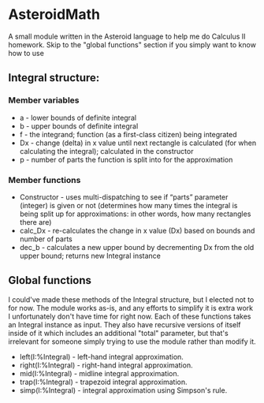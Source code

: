 # AsteroidMath
A small module written in the Asteroid language to help me do Calculus II homework. Skip to the "global functions" section if you simply want to know how to use

## Integral structure:
### Member variables
- a - lower bounds of definite integral
- b - upper bounds of definite integral
- f - the integrand; function (as a first-class citizen) being integrated
- Dx - change (delta) in x value until next rectangle is calculated (for when calculating the integral); calculated in the constructor
- p - number of parts the function is split into for the approximation
### Member functions
- Constructor - uses multi-dispatching to see if “parts” parameter (integer) is given or not (determines how many times the integral is being split up for approximations: in other words, how many rectangles there are)
- calc_Dx - re-calculates the change in x value (Dx) based on bounds and number of parts
- dec_b - calculates a new upper bound by decrementing Dx from the old upper bound; returns new Integral instance

## Global functions
I could've made these methods of the Integral structure, but I elected not to for now. The module works as-is, and any efforts to simplify it is extra work I unfortunately don't have time for right now. 
Each of these functions takes an Integral instance as input. They also have recursive versions of itself inside of it which includes an additional "total" parameter, but that's irrelevant for someone simply trying to use the module rather than modify it. 
- left(I:%Integral) - left-hand integral approximation. 
- right(I:%Integral) - right-hand integral approximation. 
- mid(I:%Integral) - midline integral approximation. 
- trap(I:%Integral) - trapezoid integral approximation. 
- simp(I:%Integral) - integral approximation using Simpson's rule. 
